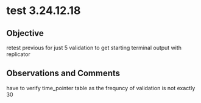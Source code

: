 # test 3.24.12.18
## Objective

retest previous for just 5 validation to get starting terminal output with replicator

## Observations and Comments
have to verify time_pointer table as the frequncy of validation is not exactly 30

